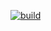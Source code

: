[![build](https://github.com/thanujkumar/webservice.teach/actions/workflows/build.yml/badge.svg)](https://github.com/thanujkumar/webservice.teach/actions/workflows/build.yml)